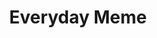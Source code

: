 ---
title: Everyday Meme
description: Random raddit meme app made with Java
link: "https://github.com/heyanik/Everyday-Meme"
imagePath: "/icons/android.png"

---